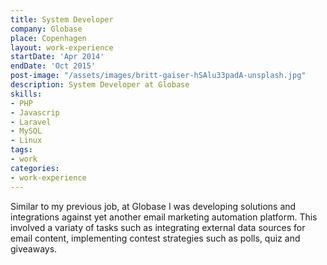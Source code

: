 ```yaml
---
title: System Developer
company: Globase
place: Copenhagen
layout: work-experience
startDate: 'Apr 2014'
endDate: 'Oct 2015'
post-image: "/assets/images/britt-gaiser-hSAlu33padA-unsplash.jpg"
description: System Developer at Globase
skills:
- PHP
- Javascrip
- Laravel
- MySQL
- Linux
tags:
- work
categories:
- work-experience
---
```


Similar to my previous job, at Globase I was developing solutions and integrations against yet another email marketing automation platform. This involved a variaty of tasks such as integrating external data sources for email content, implementing contest strategies such as polls, quiz and giveaways.
